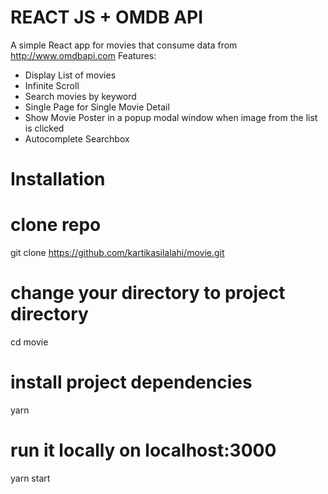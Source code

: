 # REACT JS + OMDB API

A simple React app for movies that consume data from http://www.omdbapi.com
Features:
- Display List of movies
- Infinite Scroll
- Search movies by keyword
- Single Page for Single Movie Detail
- Show Movie Poster in a popup modal window when image from the list is clicked
- Autocomplete Searchbox




# Installation
# clone repo
git clone https://github.com/kartikasilalahi/movie.git

# change your directory to project directory
cd movie

# install project dependencies
yarn

# run it locally on localhost:3000
yarn start
